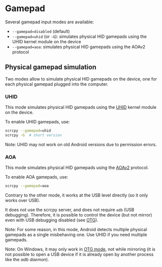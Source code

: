 # Gamepad

Several gamepad input modes are available:

 - `--gamepad=disabled` (default)
 - `--gamepad=uhid` (or `-G`): simulates physical HID gamepads using the UHID
   kernel module on the device
 - `--gamepad=aoa`: simulates physical HID gamepads using the AOAv2 protocol


## Physical gamepad simulation

Two modes allow to simulate physical HID gamepads on the device, one for each
physical gamepad plugged into the computer.


### UHID

This mode simulates physical HID gamepads using the [UHID] kernel module on the
device.

[UHID]: https://kernel.org/doc/Documentation/hid/uhid.txt

To enable UHID gamepads, use:

```bash
scrcpy --gamepad=uhid
scrcpy -G  # short version
```

Note: UHID may not work on old Android versions due to permission errors.


### AOA

This mode simulates physical HID gamepads using the [AOAv2] protocol.

[AOAv2]: https://source.android.com/devices/accessories/aoa2#hid-support

To enable AOA gamepads, use:

```bash
scrcpy --gamepad=aoa
```

Contrary to the other mode, it works at the USB level directly (so it only works
over USB).

It does not use the scrcpy server, and does not require `adb` (USB debugging).
Therefore, it is possible to control the device (but not mirror) even with USB
debugging disabled (see [OTG](/reference/scrcpy/otg)).

Note: For some reason, in this mode, Android detects multiple physical gamepads
as a single misbehaving one. Use UHID if you need multiple gamepads.

Note: On Windows, it may only work in [OTG mode](/reference/scrcpy/otg), not while mirroring
(it is not possible to open a USB device if it is already open by another
process like the _adb daemon_).
